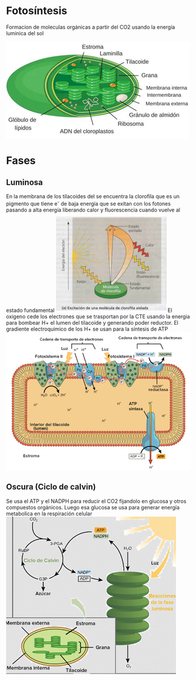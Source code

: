 # Fotosíntesis
Formacion de moleculas orgánicas a partir del CO2 usando la energía luminica del sol

![cloroplasto](../2%20Celula/attachments/cloroplasto.png)
# Fases 
## Luminosa
En la membrana de los tilacoides del [](../2%20Celula/Composicion.md#Cloroplastos|cloroplasto) se encuentra la clorofila que es un pigmento que tiene e<sup>-</sup> de baja energía que se exitan con los fotones pasando a alta energía liberando calor y fluorescencia cuando vuelve al estado fundamental
![clorofila](attachments/clorofila.png)
El oxigeno cede los electrones que se trasportan por la CTE usando la energia para bombear H+ el lumen del tilacoide y generando poder reductor.
El gradiente electroquimico de los H+ se usan para la síntesis de ATP
![cte-cloroplasto](attachments/cte-cloroplasto.png)
## Oscura (Ciclo de calvin)
Se usa el ATP y el NADPH para reducir el CO2 fijandolo en glucosa y otros compuestos orgánicos.
Luego esa glucosa se usa para generar energía metabolica en la respiración celular
![calvin](attachments/calvin.png)